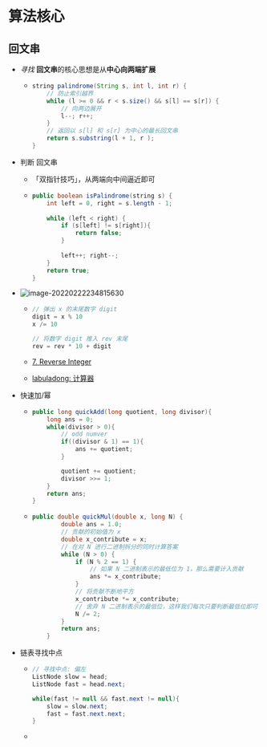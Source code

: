 # 算法核心

## 回文串

- *寻找* **回文串**的核心思想是从**中心向两端扩展**

  - ```java
    string palindrome(String s, int l, int r) {
        // 防止索引越界
        while (l >= 0 && r < s.size() && s[l] == s[r]) {
            // 向两边展开
            l--; r++;
        }
        // 返回以 s[l] 和 s[r] 为中心的最长回文串
        return s.substring(l + 1, r );
    }
    ```

- 判断 回文串

  - 「双指针技巧」，从两端向中间逼近即可

  - ```java
    public boolean isPalindrome(string s) {
        int left = 0, right = s.length - 1;
        
        while (left < right) {
            if (s[left] != s[right]){
                return false;
            }
                
            left++; right--;
        }
        return true;
    }
    ```


- ![image-20220222234815630](https://raw.githubusercontent.com/TWDH/Leetcode-From-Zero/pictures/img/image-20220222234815630.png)

  - ```java
    // 弹出 x 的末尾数字 digit
    digit = x % 10
    x /= 10
    
    // 将数字 digit 推入 rev 末尾
    rev = rev * 10 + digit
    ```

  - [7. Reverse Integer](https://leetcode-cn.com/problems/reverse-integer/)

  - [labuladong: 计算器](https://labuladong.github.io/algo/4/32/136/)

- 快速加/幂

  - ```java
    public long quickAdd(long quotient, long divisor){
        long ans = 0;
        while(divisor > 0){
            // odd numver
            if((divisor & 1) == 1){
                ans += quotient;
            }
    
            quotient += quotient;
            divisor >>= 1;
        }
        return ans;
    }
    ```

  - ```java
    public double quickMul(double x, long N) {
            double ans = 1.0;
            // 贡献的初始值为 x
            double x_contribute = x;
            // 在对 N 进行二进制拆分的同时计算答案
            while (N > 0) {
                if (N % 2 == 1) {
                    // 如果 N 二进制表示的最低位为 1，那么需要计入贡献
                    ans *= x_contribute;
                }
                // 将贡献不断地平方
                x_contribute *= x_contribute;
                // 舍弃 N 二进制表示的最低位，这样我们每次只要判断最低位即可
                N /= 2;
            }
            return ans;
        }
    ```

- 链表寻找中点

  - ```java
    // 寻找中点: 偏左
    ListNode slow = head;
    ListNode fast = head.next;
    
    while(fast != null && fast.next != null){
        slow = slow.next;
        fast = fast.next.next;
    }
    ```

  - 